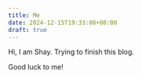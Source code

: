 ```yaml
---
title: Me
date: 2024-12-15T19:33:08+08:00
draft: true
---
```


Hi, I am Shay. Trying to finish this blog.

<!--more-->

Good luck to me!